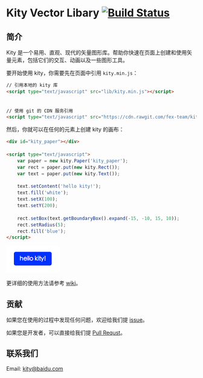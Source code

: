 Kity Vector Libary [![Build Status](https://travis-ci.org/fex-team/kity.svg?branch=dev)](https://travis-ci.org/fex-team/kity)
=======

## 简介

Kity 是一个易用、直观、现代的矢量图形库。帮助你快速在页面上创建和使用矢量元素，包括它们的交互、动画以及一些图形工具。

要开始使用 kity，你需要先在页面中引用 `kity.min.js`：

```html
// 引用本地的 kity 库
<script type="text/javascript" src="lib/kity.min.js"></script>


// 使用 git 的 CDN 服务引用
<script type="text/javascript" src="https://cdn.rawgit.com/fex-team/kity/dev/dist/kity.min.js"></script>
```

然后，你就可以在任何的元素上创建 kity 的画布：

```html
<div id="kity_paper"></div>

<script type="text/javascript">
    var paper = new kity.Paper('kity_paper');
    var rect = paper.put(new kity.Rect());
    var text = paper.put(new kity.Text());

    text.setContent('hello kity!');
    text.fill('white');
    text.setX(100);
    text.setY(200);

    rect.setBox(text.getBoundaryBox().expand(-15, -10, 15, 10));
    rect.setRadius(5);
    rect.fill('blue');
</script>
```

![Hello Kity](doc/images/hello-kity.png)

更详细的使用方法请参考 [wiki](https://github.com/fex-team/kity/wiki)。

## 贡献

如果您在使用的过程中发现任何问题，欢迎给我们提 [issue](https://github.com/fex-team/kity/issues)。

如果您是开发者，可以直接给我们提 [Pull Requst](https://github.com/fex-team/pulls)。

## 联系我们

Email: kity@baidu.com